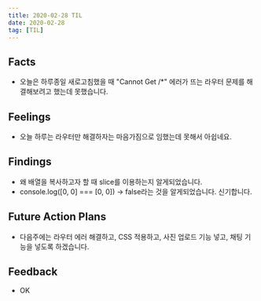 ```yaml
---
title: 2020-02-28 TIL
date: 2020-02-28
tag: [TIL]
---
```


## Facts

- 오늘은 하루종일 새로고침했을 때 "Cannot Get /*" 에러가 뜨는 라우터 문제를 해결해보려고 했는데 못했습니다.

## Feelings

- 오늘 하루는 라우터만 해결하자는 마음가짐으로 임했는데 못해서 아쉽네요.

## Findings

- 왜 배열을 복사하고자 할 때 slice를 이용하는지 알게되었습니다.
- console.log([0, 0] === [0, 0]) -> false라는 것을 알게되었습니다. 신기합니다.

## Future Action Plans

- 다음주에는 라우터 에러 해결하고, CSS 적용하고, 사진 업로드 기능 넣고, 채팅 기능을 넣도록 하겠습니다.

## Feedback

- OK
